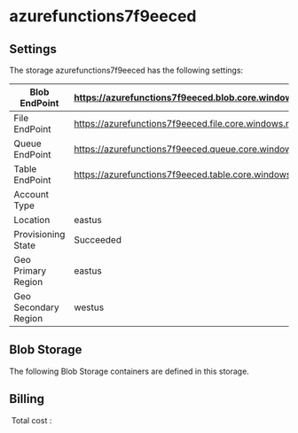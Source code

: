# azurefunctions7f9eeced

## Settings
The storage azurefunctions7f9eeced has the following settings:

| Blob EndPoint | https://azurefunctions7f9eeced.blob.core.windows.net/  |
| --- | --- |
| File EndPoint | https://azurefunctions7f9eeced.file.core.windows.net/  |
| Queue EndPoint | https://azurefunctions7f9eeced.queue.core.windows.net/  |
| Table EndPoint | https://azurefunctions7f9eeced.table.core.windows.net/  |
| Account Type |   |
| Location | eastus  |
| Provisioning State | Succeeded  |
| Geo Primary Region | eastus  |
| Geo Secondary Region | westus  |

## Blob Storage
The following Blob Storage containers are defined in this storage. 

## Billing
 Total cost : 

